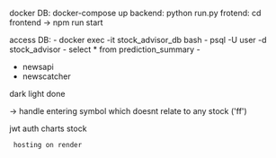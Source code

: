 docker DB: docker-compose up
backend: python run.py
frotend: cd frontend -> npm run start

access DB: - docker exec -it stock_advisor_db bash
           - psql -U user -d stock_advisor
           - select * from prediction_summary
           - <SQL code>

- newsapi
- newscatcher

dark light done

-> handle entering symbol which doesnt relate to any stock ('ff')

jwt auth
charts stock

     hosting on render